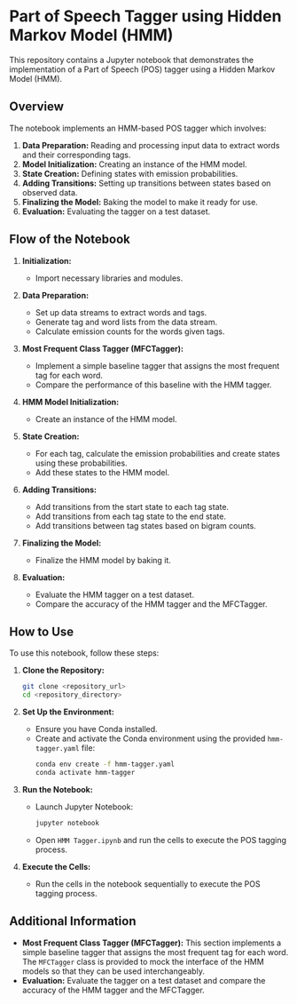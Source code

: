# Part of Speech Tagger using Hidden Markov Model (HMM)

This repository contains a Jupyter notebook that demonstrates the implementation of a Part of Speech (POS) tagger using a Hidden Markov Model (HMM).

## Overview

The notebook implements an HMM-based POS tagger which involves:
1. **Data Preparation:** Reading and processing input data to extract words and their corresponding tags.
2. **Model Initialization:** Creating an instance of the HMM model.
3. **State Creation:** Defining states with emission probabilities.
4. **Adding Transitions:** Setting up transitions between states based on observed data.
5. **Finalizing the Model:** Baking the model to make it ready for use.
6. **Evaluation:** Evaluating the tagger on a test dataset.

## Flow of the Notebook

1. **Initialization:**
   - Import necessary libraries and modules.

2. **Data Preparation:**
   - Set up data streams to extract words and tags.
   - Generate tag and word lists from the data stream.
   - Calculate emission counts for the words given tags.

3. **Most Frequent Class Tagger (MFCTagger):**
   - Implement a simple baseline tagger that assigns the most frequent tag for each word.
   - Compare the performance of this baseline with the HMM tagger.

4. **HMM Model Initialization:**
   - Create an instance of the HMM model.

5. **State Creation:**
   - For each tag, calculate the emission probabilities and create states using these probabilities.
   - Add these states to the HMM model.

6. **Adding Transitions:**
   - Add transitions from the start state to each tag state.
   - Add transitions from each tag state to the end state.
   - Add transitions between tag states based on bigram counts.

7. **Finalizing the Model:**
   - Finalize the HMM model by baking it.

8. **Evaluation:**
   - Evaluate the HMM tagger on a test dataset.
   - Compare the accuracy of the HMM tagger and the MFCTagger.

## How to Use

To use this notebook, follow these steps:

1. **Clone the Repository:**
   ```bash
   git clone <repository_url>
   cd <repository_directory>
   ```

2. **Set Up the Environment:**
   - Ensure you have Conda installed.
   - Create and activate the Conda environment using the provided `hmm-tagger.yaml` file:
     ```bash
     conda env create -f hmm-tagger.yaml
     conda activate hmm-tagger
     ```

3. **Run the Notebook:**
   - Launch Jupyter Notebook:
     ```bash
     jupyter notebook
     ```
   - Open `HMM Tagger.ipynb` and run the cells to execute the POS tagging process.

3. **Execute the Cells:**
   - Run the cells in the notebook sequentially to execute the POS tagging process.

## Additional Information

- **Most Frequent Class Tagger (MFCTagger):** This section implements a simple baseline tagger that assigns the most frequent tag for each word. The `MFCTagger` class is provided to mock the interface of the HMM models so that they can be used interchangeably.
- **Evaluation:** Evaluate the tagger on a test dataset and compare the accuracy of the HMM tagger and the MFCTagger.